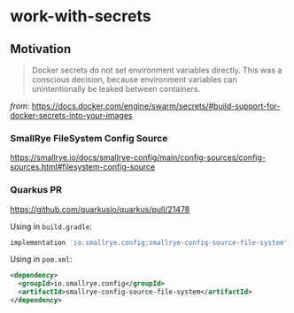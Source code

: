 # work-with-secrets

## Motivation
 > Docker secrets do not set environment variables directly. 
 > This was a conscious decision, because environment variables can 
 > unintentionally be leaked between containers.

_from_: https://docs.docker.com/engine/swarm/secrets/#build-support-for-docker-secrets-into-your-images


### SmallRye FileSystem Config Source
https://smallrye.io/docs/smallrye-config/main/config-sources/config-sources.html#filesystem-config-source

### Quarkus PR
https://github.com/quarkusio/quarkus/pull/21478

Using in `build.gradle`:
```groovy
implementation 'io.smallrye.config:smallrye-config-source-file-system'
```

Using in `pom.xml`:
```xml
<dependency>
  <groupId>io.smallrye.config</groupId>
  <artifactId>smallrye-config-source-file-system</artifactId>
</dependency>
```